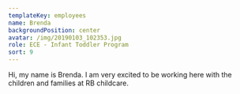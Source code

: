 ```yaml
---
templateKey: employees
name: Brenda
backgroundPosition: center
avatar: /img/20190103_102353.jpg
role: ECE - Infant Toddler Program
sort: 9
---
```

Hi, my name is Brenda. I am very excited to be working here with the children and families at RB childcare.
